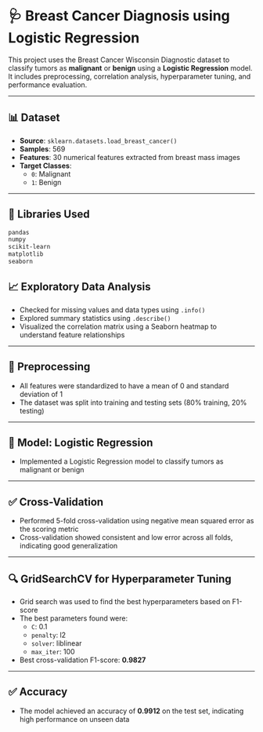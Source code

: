 # 🩺 Breast Cancer Diagnosis using Logistic Regression

This project uses the Breast Cancer Wisconsin Diagnostic dataset to classify tumors as **malignant** or **benign** using a **Logistic Regression** model. It includes preprocessing, correlation analysis, hyperparameter tuning, and performance evaluation.

---

## 📊 Dataset

- **Source**: `sklearn.datasets.load_breast_cancer()`
- **Samples**: 569
- **Features**: 30 numerical features extracted from breast mass images
- **Target Classes**:
  - `0`: Malignant
  - `1`: Benign

---

## 🔧 Libraries Used

```bash
pandas
numpy
scikit-learn
matplotlib
seaborn
```

## 📈 Exploratory Data Analysis

- Checked for missing values and data types using `.info()`
- Explored summary statistics using `.describe()`
- Visualized the correlation matrix using a Seaborn heatmap to understand feature relationships

---

## 🔄 Preprocessing

- All features were standardized to have a mean of 0 and standard deviation of 1
- The dataset was split into training and testing sets (80% training, 20% testing)

---

## 🤖 Model: Logistic Regression

- Implemented a Logistic Regression model to classify tumors as malignant or benign

---

## ✅ Cross-Validation

- Performed 5-fold cross-validation using negative mean squared error as the scoring metric
- Cross-validation showed consistent and low error across all folds, indicating good generalization

---

## 🔍 GridSearchCV for Hyperparameter Tuning

- Grid search was used to find the best hyperparameters based on F1-score
- The best parameters found were:
  - `C`: 0.1
  - `penalty`: l2
  - `solver`: liblinear
  - `max_iter`: 100
- Best cross-validation F1-score: **0.9827**

---

## ✅ Accuracy

- The model achieved an accuracy of **0.9912** on the test set, indicating high performance on unseen data
